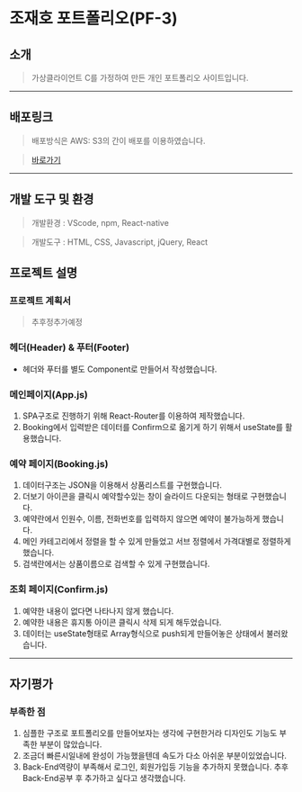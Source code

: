 # 조재호 포트폴리오(PF-3)
## 소개
> 가상클라이언트 C를 가정하여 만든 개인 포트폴리오 사이트입니다. 

---
## 배포링크
> 배포방식은 AWS: S3의 간이 배포를 이용하였습니다.

> [바로가기](http://eundoe-tourbooking.s3-website.ap-northeast-2.amazonaws.com)

---
## 개발 도구 및 환경
> 개발환경 : VScode, npm, React-native

> 개발도구 : HTML, CSS, Javascript, jQuery, React

## 프로젝트 설명
### 프로젝트 계획서 
> 추후정추가예정

### 헤더(Header) & 푸터(Footer)
* 헤더와 푸터를 별도 Component로 만들어서 작성했습니다.

### 메인페이지(App.js)
1. SPA구조로 진행하기 위해 React-Router를 이용하여 제작했습니다.
2. Booking에서 입력받은 데이터를 Confirm으로 옮기게 하기 위해서 useState를 활용했습니다.

### 예약 페이지(Booking.js)
1. 데이터구조는 JSON을 이용해서 상품리스트를 구현했습니다.
2. 더보기 아이콘을 클릭시 예약할수있는 창이 슬라이드 다운되는 형태로 구현했습니다.
3. 예약란에서 인원수, 이름, 전화번호를 입력하지 않으면 예약이 불가능하게 했습니다.
4. 메인 카테고리에서 정렬을 할 수 있게 만들었고 서브 정렬에서 가격대별로 정렬하게 했습니다.
5. 검색란에서는 상품이름으로 검색할 수 있게 구현했습니다.

### 조회 페이지(Confirm.js)
1. 예약한 내용이 없다면 나타나지 않게 했습니다.
2. 예약한 내용은 휴지통 아이콘 클릭시 삭제 되게 해두었습니다.
3. 데이터는 useState형태로 Array형식으로 push되게 만들어놓은 상태에서 불러왔습니다.

---
## 자기평가
### 부족한 점
1. 심플한 구조로 포트폴리오를 만들어보자는 생각에 구현한거라 디자인도 기능도 부족한 부분이 많았습니다.
2. 조금더 빠른시일내에 완성이 가능했을텐데 속도가 다소 아쉬운 부분이있었습니다.
3. Back-End역량이 부족해서 로그인, 회원가입등 기능을 추가하지 못했습니다. 추후 Back-End공부 후 추가하고 싶다고 생각했습니다.
